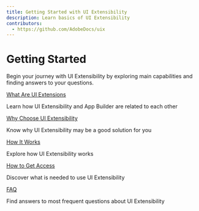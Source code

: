 ```yaml
---
title: Getting Started with UI Extensibility
description: Learn basics of UI Extensibility
contributors:
  - https://github.com/AdobeDocs/uix
---
```


# Getting Started

Begin your journey with UI Extensibility by exploring main capabilities and finding answers to your questions.

<DiscoverBlock slots="link, text"/>

[What Are UI Extensions](app-builder)

Learn how UI Extensibility and App Builder are related to each other

<DiscoverBlock slots="link, text"/>

[Why Choose UI Extensibility](reason)

Know why UI Extensibility may be a good solution for you

<DiscoverBlock slots="link, text"/>

[How It Works](design)

Explore how UI Extensibility works

<DiscoverBlock slots="link, text"/>

[How to Get Access](get-access)

Discover what is needed to use UI Extensibility

<DiscoverBlock slots="link, text"/>

[FAQ](faq)

Find answers to most frequent questions about UI Extensibility
